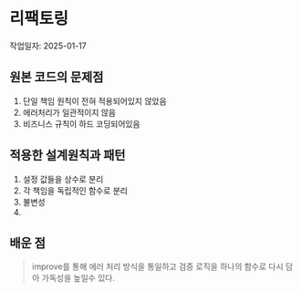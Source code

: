 # 리팩토링

작업일자: 2025-01-17

## 원본 코드의 문제점

1. 단일 책임 원칙이 전혀 적용되어있지 않았음
2. 에러처리가 일관적이지 않음
3. 비즈니스 규칙이 하드 코딩되어있음

## 적용한 설계원칙과 패턴

1. 설정 값들을 상수로 분리
2. 각 책임을 독립적인 함수로 분리
3. 불변성
4.

## 배운 점

> improve를 통해 에러 처리 방식을 통일하고
> 검증 로직을 하나의 함수로 다시 담아 가독성을 높일수 있다.
